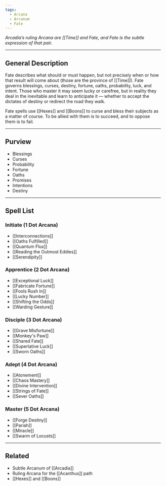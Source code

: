 ```yaml
---
tags:
  - Arcana
  - Arcanum
  - Fate
---
```


_Arcadia’s ruling Arcana are [[Time]] and Fate, and Fate is the subtle expression of that pair._

---

## General Description

Fate describes what should or must happen, but not precisely when or how that result will come about (those are the province of [[Time]]). Fate governs blessings, curses, destiny, fortune, oaths, probability, luck, and intent. Those who master it may seem lucky or carefree, but in reality they deal in the inevitable and learn to anticipate it — whether to accept the dictates of destiny or redirect the road they walk.

Fate spells use [[Hexes]] and [[Boons]] to curse and bless their subjects as a matter of course. To be allied with them is to succeed, and to oppose them is to fail.

---

## Purview

- Blessings
- Curses
- Probability
- Fortune
- Oaths
- Promises
- Intentions
- Destiny

---

## Spell List

### Initiate (1 Dot Arcana)

- [[Interconnections]]
- [[Oaths Fulfilled]]
- [[Quantum Flux]]
- [[Reading the Outmost Eddies]]
- [[Serendipity]]

### Apprentice (2 Dot Arcana)

- [[Exceptional Luck]]
- [[Fabricate Fortune]]
- [[Fools Rush In]]
- [[Lucky Number]]
- [[Shifting the Odds]]
- [[Warding Gesture]]

### Disciple (3 Dot Arcana)

- [[Grave Misfortune]]
- [[Monkey's Paw]]
- [[Shared Fate]]
- [[Superlative Luck]]
- [[Sworn Oaths]]

### Adept (4 Dot Arcana)

- [[Atonement]]
- [[Chaos Mastery]]
- [[Divine Intervention]]
- [[Strings of Fate]]
- [[Sever Oaths]]

### Master (5 Dot Arcana)

- [[Forge Destiny]]
- [[Pariah]]
- [[Miracle]]
- [[Swarm of Locusts]]

---

## Related

- Subtle Arcanum of [[Arcadia]]
- Ruling Arcana for the [[Acanthus]] path
- [[Hexes]] and [[Boons]]